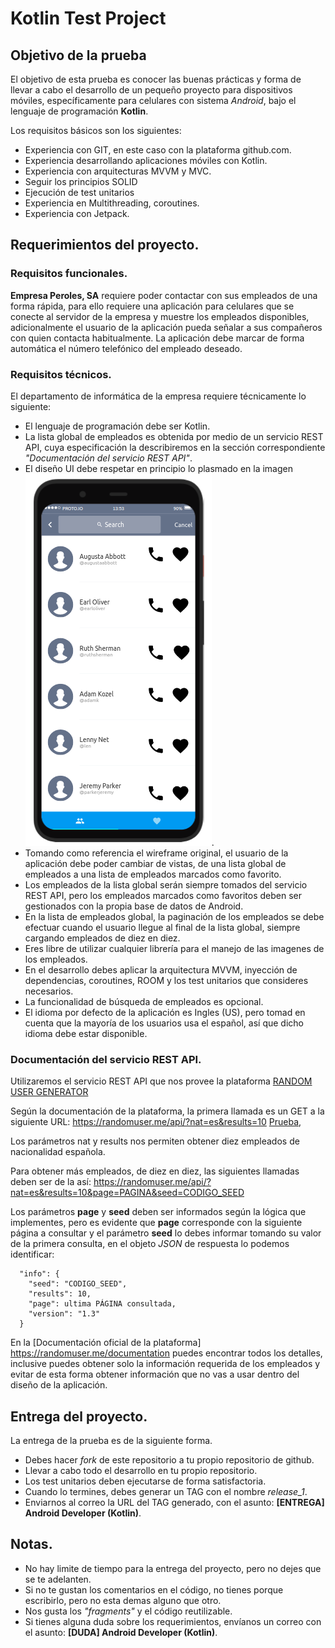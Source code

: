 # Kotlin Test Project


## Objetivo de la prueba
El objetivo de esta prueba es conocer las buenas prácticas y forma de llevar a cabo el desarrollo de un pequeño proyecto para dispositivos móviles, específicamente para celulares con sistema *Android*, bajo el lenguaje de programación **Kotlin**.

Los requisitos básicos son los siguientes:
- Experiencia con GIT, en este caso con la plataforma github.com.
- Experiencia desarrollando aplicaciones móviles con Kotlin.
- Experiencia con arquitecturas MVVM y MVC.
- Seguir los principios SOLID
- Ejecución de test unitarios
- Experiencia en Multithreading, coroutines.
- Experiencia con Jetpack.

## Requerimientos del proyecto.

### Requisitos funcionales.
**Empresa Peroles, SA** requiere poder contactar con sus empleados de una forma rápida, para ello requiere una aplicación para celulares que se conecte al servidor de la empresa y muestre los empleados disponibles, adicionalmente el usuario de la aplicación pueda señalar a sus compañeros con quien contacta habitualmente. La aplicación debe marcar de forma automática el número telefónico del empleado deseado.

### Requisitos técnicos.
El departamento de informática de la empresa requiere técnicamente lo siguiente:
- El lenguaje de programación debe ser Kotlin.
- La lista global de empleados es obtenida por medio de un servicio REST API, cuya especificación la describiremos en la sección correspondiente *"Documentación del servicio REST API"*.
- El diseño UI debe respetar en principio lo plasmado en la imagen ![wireframe.png](wireframe.png).
- Tomando como referencia el wireframe original, el usuario de la aplicación debe poder cambiar de vistas, de una lista global de empleados a una lista de empleados marcados como favorito.
- Los empleados de la lista global serán siempre tomados del servicio REST API, pero los empleados marcados como favoritos deben ser gestionados con la propia base de datos de Android.
- En la lista de empleados global, la paginación de los empleados se debe efectuar cuando el usuario llegue al final de la lista global, siempre cargando empleados de diez en diez.
- Eres libre de utilizar cualquier librería para el manejo de las imagenes de los empleados.
- En el desarrollo debes aplicar la arquitectura MVVM, inyección de dependencias, coroutines, ROOM y los test unitarios que consideres necesarios.
- La funcionalidad de búsqueda de empleados es opcional.
- El idioma por defecto de la aplicación es Ingles (US), pero tomad en cuenta que la mayoría de los usuarios usa el español, así que dicho idioma debe estar disponible.


### Documentación del servicio REST API.
Utilizaremos el servicio REST API que nos provee la plataforma [RANDOM USER GENERATOR](https://randomuser.me/) 

Según la documentación de la plataforma, la primera llamada es un GET a la siguiente URL:
https://randomuser.me/api/?nat=es&results=10  [Prueba](https://randomuser.me/api/?nat=es&results=10),

Los parámetros nat y results nos permiten obtener diez empleados de nacionalidad española.

Para obtener más empleados, de diez en diez, las siguientes llamadas deben ser de la así:
https://randomuser.me/api/?nat=es&results=10&page=PAGINA&seed=CODIGO_SEED

Los parámetros **page** y **seed** deben ser informados según la lógica que implementes, pero es evidente que **page** corresponde con la siguiente página a consultar y el parámetro **seed** lo debes informar tomando su valor de la primera consulta, en el objeto *JSON* de respuesta lo podemos identificar:

```
  "info": {
    "seed": "CODIGO_SEED",
    "results": 10,
    "page": ultima PÁGINA consultada,
    "version": "1.3"
  }

```

En la [Documentación oficial de la plataforma] https://randomuser.me/documentation puedes encontrar todos los detalles, inclusive puedes obtener solo la información requerida de los empleados y evitar de esta forma obtener información que no vas a usar dentro del diseño de la aplicación.

## Entrega del proyecto.
La entrega de la prueba es de la siguiente forma.
* Debes hacer *fork* de este repositorio a tu propio repositorio de github.
* Llevar a cabo todo el desarrollo en tu propio repositorio.
* Los test unitarios deben ejecutarse de forma satisfactoria.
* Cuando lo termines, debes generar un TAG con el nombre *release_1*.
* Enviarnos al correo la URL del TAG generado, con el asunto: **[ENTREGA] Android Developer (Kotlin)**.


## Notas.
* No hay limite de tiempo para la entrega del proyecto, pero no dejes que se te adelanten.
* Si no te gustan los comentarios en el código, no tienes porque escribirlo, pero no esta demas alguno que otro.
* Nos gusta los *"fragments"* y el código reutilizable.
* Si tienes alguna duda sobre los requerimientos, envíanos un correo con el asunto: **[DUDA] Android Developer (Kotlin)**.




